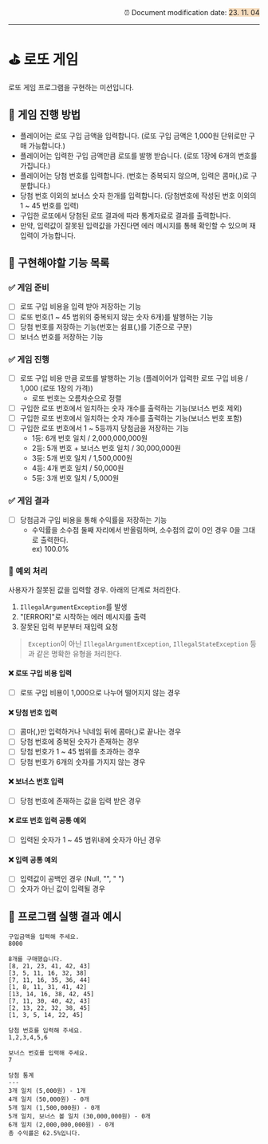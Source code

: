 
<div style="text-align: right;">
⏰ Document modification date: <span style='background-color: #F7DDBE'>23. 11. 04</span>
</div>

---

# ⛳️ 로또 게임
로또 게임 프로그램을 구현하는 미션입니다.

## 👾 게임 진행 방법
- 플레이어는 로또 구입 금액을 입력합니다. (로또 구입 금액은 1,000원 단위로만 구매 가능합니다.)
- 플레이어는 입력한 구입 금액만큼 로또를 발행 받습니다. (로또 1장에 6개의 번호를 가집니다.)
- 플레이어는 당첨 번호를 입력합니다. (번호는 중복되지 않으며, 입력은 콤마(,)로 구분합니다.)
- 당첨 번호 이외의 보너스 숫자 한개를 입력합니다.  (당첨번호에 작성된 번호 이외의 1 ~ 45 번호를 입력)
- 구입한 로또에서 당첨된 로또 결과에 따라 통계자료로 결과를 출력합니다.
- 만약, 입력값이 잘못된 입력값을 가진다면 에러 메시지를 통해 확인할 수 있으며 재입력이 가능합니다.

## 📝 구현해야할 기능 목록
### ✅ 게임 준비
- [ ] 로또 구입 비용을 입력 받아 저장하는 기능
- [ ] 로또 번호(1 ~ 45 범위의 중복되지 않는 숫자 6개)를 발행하는 기능
- [ ] 당첨 번호를 저장하는 기능(번호는 쉼표(,)를 기준으로 구분)
- [ ] 보너스 번호를 저장하는 기능

### ✅ 게임 진행
- [ ] 로또 구입 비용 만큼 로또를 발행하는 기능 (플레이어가 입력한 로또 구입 비용 / 1,000 (로또 1장의 가격))
  - 로또 번호는 오름차순으로 정렬
- [ ] 구입한 로또 번호에서 일치하는 숫자 개수를 출력하는 기능(보너스 번호 제외)
- [ ] 구입한 로또 번호에서 일치하는 숫자 개수를 출력하는 기능(보너스 번호 포함)
- [ ] 구입한 로또 번호에서 1 ~ 5등까지 당첨금을 저장하는 기능
  - 1등: 6개 번호 일치 / 2,000,000,000원
  - 2등: 5개 번호 + 보너스 번호 일치 / 30,000,000원
  - 3등: 5개 번호 일치 / 1,500,000원
  - 4등: 4개 번호 일치 / 50,000원
  - 5등: 3개 번호 일치 / 5,000원

### ✅ 게임 결과
- [ ] 당첨금과 구입 비용을 통해 수익률을 저장하는 기능
  - 수익률을 소수점 둘째 자리에서 반올림하며, 소수점의 값이 0인 경우 0을 그대로 출력한다.</br>ex) 100.0%

### 🚨 예외 처리
사용자가 잘못된 값을 입력할 경우. 아래의 단계로 처리한다.
1) `IllegalArgumentException`를 발생
2) "[ERROR]"로 시작하는 에러 메시지를 출력
3) 잘못된 입력 부분부터 재입력 요청
>`Exception`이 아닌 `IllegalArgumentException`, `IllegalStateException` 등과 같은 명확한 유형을 처리한다.</br>

#### ❌ 로또 구입 비용 입력
- [ ] 로또 구입 비용이 1,000으로 나누어 떨어지지 않는 경우

#### ❌ 당첨 번호 입력
- [ ] 콤마(,)만 입력하거나 닉네임 뒤에 콤마(,)로 끝나는 경우
- [ ] 당첨 번호에 중복된 숫자가 존재하는 경우
- [ ] 당첨 번호가 1 ~ 45 범위를 초과하는 경우
- [ ] 당첨 번호가 6개의 숫자를 가지지 않는 경우

#### ❌ 보너스 번호 입력
- [ ] 당첨 번호에 존재하는 값을 입력 받은 경우

#### ❌ 로또 번호 입력 공통 예외
- [ ] 입력된 숫자가 1 ~ 45 범위내에 숫자가 아닌 경우

#### ❌ 입력 공통 예외
- [ ] 입력값이 공백인 경우 (Null, "", " ")
- [ ] 숫자가 아닌 값이 입력될 경우

## 🚀 프로그램 실행 결과 예시
```
구입금액을 입력해 주세요.
8000

8개를 구매했습니다.
[8, 21, 23, 41, 42, 43] 
[3, 5, 11, 16, 32, 38] 
[7, 11, 16, 35, 36, 44] 
[1, 8, 11, 31, 41, 42] 
[13, 14, 16, 38, 42, 45] 
[7, 11, 30, 40, 42, 43] 
[2, 13, 22, 32, 38, 45] 
[1, 3, 5, 14, 22, 45]

당첨 번호를 입력해 주세요.
1,2,3,4,5,6

보너스 번호를 입력해 주세요.
7

당첨 통계
---
3개 일치 (5,000원) - 1개
4개 일치 (50,000원) - 0개
5개 일치 (1,500,000원) - 0개
5개 일치, 보너스 볼 일치 (30,000,000원) - 0개
6개 일치 (2,000,000,000원) - 0개
총 수익률은 62.5%입니다.
```